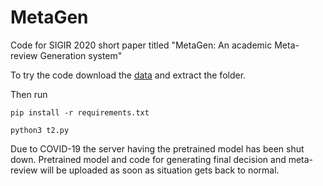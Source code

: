 # MetaGen
Code for SIGIR 2020 short paper titled "MetaGen: An academic Meta-review Generation system"

To try the code download the [data](https://drive.google.com/open?id=1Ma82pH4zqutvdECicuSjUf1_pf0tZkRO) and extract the folder.

Then run

`pip install -r requirements.txt`

`python3 t2.py`


Due to COVID-19 the server having the pretrained model has been shut down. Pretrained model and code for generating final decision and meta-review will be uploaded as soon as situation gets back to normal.          
